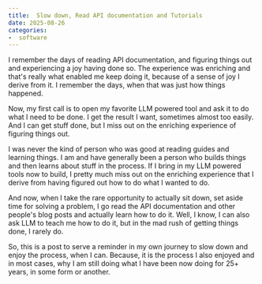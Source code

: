 ```yaml
---
title:  Slow down, Read API documentation and Tutorials
date: 2025-08-26
categories:
-  software
---
```


I remember the days of reading API documentation, and figuring things out and experiencing a joy having done so. The experience was enriching and that's really what 
enabled me keep doing it, because of a sense of joy I derive from it. I remember the days, when that was just how things happened.

Now, my first call is to open my favorite LLM powered tool and ask it to do what I need to be done. I get the result I want, sometimes almost too easily. And I can
get stuff done, but I miss out on the enriching experience of figuring things out.

I was never the kind of person who was good at reading guides and learning things. I am and have generally been a person who builds things and then learns about stuff
in the process. If I bring in my LLM powered tools now to build, I pretty much miss out on the enriching experience that I derive from having figured out how to do
what I wanted to do.

And now, when I take the rare opportunity to actually sit down, set aside time for solving a problem, I go read the API documentation and other people's blog posts
and actually learn how to do it. Well, I know, I can also ask LLM to teach me how to do it, but in the mad rush of getting things done, I rarely do.

So, this is a post to serve a reminder in my own journey to slow down and enjoy the process, when I can. Because, it is the process I also enjoyed and in most cases,
why I am still doing what I have been now doing for 25+ years, in some form or another.
